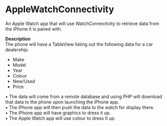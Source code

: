 # AppleWatchConnectivity
<p>An Apple Watch app that will use WatchConnectivity to  retrieve data from the iPhone it is paired with.</p>

<b>Description</b><br>
The phone will have a TableView listing out the following data for a car dealership:<br>
<ul>
  <li>Make</li>
  <li>Model</li>
  <li>Year</li>
  <li>Colour</li>
  <li>New/Used</li>
  <li>Price</li>
</ul>

• The data will come from a remote database and using PHP will download that data to the phone upon launching the iPhone app.<br>
• The iPhone app will then push the data to the watch for display there.<br>
• The iPhone app will have graphics to dress it up.<br>
• The Apple Watch app will use colour to dress it up.<br>

